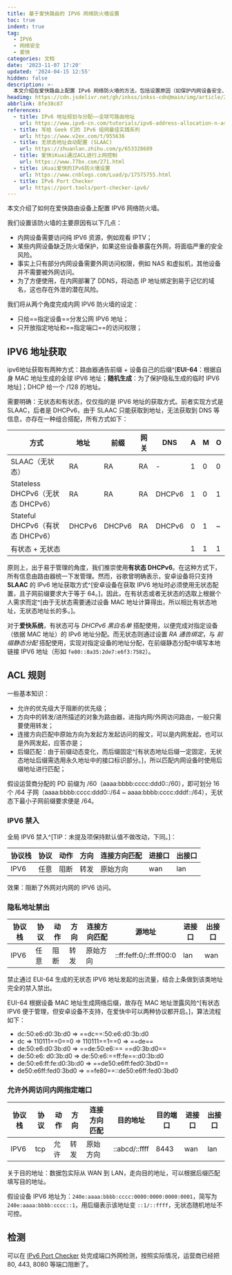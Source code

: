 ```yaml
---
title: 基于爱快路由的 IPV6 网络防火墙设置
toc: true
indent: true
tag:
  - IPV6
  - 网络安全
  - 爱快
categories: 文档
date: '2023-11-07 17:20'
updated: '2024-04-15 12:55'
hidden: false
description: >-
  本文介绍在爱快路由上配置 IPv6 网络防火墙的方法，包括设置原因（如保护内网设备安全、控制外网访问权限等），讲解 IPv6 地址获取方式（SLAAC、有状态 / 无状态 DHCPv6 等），提供全局 IPv6 禁入、隐私地址禁出、允许指定端口访问等 ACL 规则配置，附检测方法及参考资料。
headimg: https://cdn.jsdelivr.net/gh/inkss/inkss-cdn@main/img/article/23-11@极空间防火墙/Hexo博客封面.png
abbrlink: 8fe38c87
references: 
  - title: IPv6 地址规划与分配——全球可路由地址 
    url: https://www.ipv6-cn.com/tutorials/ipv6-address-allocation-n-assignment.html
  - title: 写给 Geek 们的 IPv6 组网最佳实践系列
    url: https://www.v2ex.com/t/955636
  - title: 无状态地址自动配置 (SLAAC)
    url: https://zhuanlan.zhihu.com/p/653328689
  - title: 爱快iKuai通过ACL进行上网控制
    url: https://www.77bx.com/271.html
  - title: iKuai爱快的IPv6防火墙设置
    url: https://www.cnblogs.com/Luad/p/17575755.html
  - title: IPv6 Port Checker
    url: https://port.tools/port-checker-ipv6/
---
```


本文介绍了如何在爱快路由设备上配置 IPV6 网络防火墙。

<!-- more -->

我们设置该防火墙的主要原因有以下几点：

- 内网设备需要访问纯 IPV6 资源，例如观看 IPTV；
- 某些内网设备缺乏防火墙保护，如果这些设备暴露在外网，将面临严重的安全风险。
- 事实上只有部分内网设备需要外网访问权限，例如 NAS 和虚拟机，其他设备并不需要被外网访问。
- 为了方便使用，在内网部署了 DDNS，将动态 IP 地址绑定到易于记忆的域名，这也存在外泄的潜在风险。

我们将从两个角度完成内网 IPV6 防火墙的设定：

- 只给==指定设备==分发公网 IPV6 地址；
- 只开放指定地址和==指定端口==的访问权限；

## IPV6 地址获取

ipv6地址获取有两种方式：路由器通告前缀 + 设备自己的后缀^[**EUI-64**：根据自身 MAC 地址生成的全球 IPV6 地址；**随机生成**：为了保护隐私生成的临时 IPV6 地址]；DHCP 给一个 /128 的地址。

需要明确：无状态和有状态，仅仅指的是 IPV6 地址的获取方式。前者实现方式是 SLAAC，后者是 DHCPv6，由于 SLAAC 只能获取到地址，无法获取到 DNS 等信息，亦存在一种组合搭配，所有方式如下：

| 方式                              | 地址   | 前缀   | 网关 | DNS    | A    | M    | O    |
| --------------------------------- | ------ | ------ | ---- | ------ | ---- | ---- | ---- |
| SLAAC（无状态）                   | RA     | RA     | RA   | -      | 1    | 0    | 0    |
| Stateless DHCPv6（无状态 DHCPv6） | RA     | RA     | RA   | DHCPv6 | 1    | 0    | 1    |
| Stateful DHCPv6（有状态 DHCPv6）  | DHCPv6 | DHCPv6 | RA   | DHCPv6 | 0    | 1    | ~    |
| 有状态 + 无状态                   |        |        |      |        | 1    | 1    | 1    |

原则上，出于易于管理的角度，我们推崇使用**有状态 DHCPv6**。在这种方式下，所有信息由路由器统一下发管理。然而，谷歌曾明确表示，安卓设备将只支持 **SLAAC** 的 IPv6 地址获取方式^[安卓设备在获取 IPV6 地址时必须使用无状态配置，且子网前缀要求大于等于 64。]，因此，在有状态或者无状态的选取上根据个人需求而定^[由于无状态需要通过设备 MAC 地址计算得出，所以相比有状态地址，无状态地址长的多。]。

对于**爱快系统**，有状态可与 *DHCPv6 黑白名单* 搭配使用，以便完成对指定设备（依据 MAC 地址）的 IPv6 地址分配。而无状态则通过设置 *RA 通告绑定*，与 *前缀静态分配* 搭配使用，实现对指定设备的地址分配，在前缀静态分配中填写本地链接 IPV6 地址（形如 `fe80::8a35:2de7:e6f3:7582`）。

## ACL 规则

一些基本知识：

- 允许的优先级大于阻断的优先级；
- 方向中的转发/进所描述的对象为路由器，进指内网/外网访问路由，一般只需要使用转发；
- 连接方向匹配中原始方向为发起方发起访问的报文，可以是内网发起，也可以是外网发起，应答亦是；
- 后缀匹配：由于前缀动态变化，而后缀固定^[有状态地址后缀一定固定，无状态地址后缀需选用永久地址中的接口标识部分。]，所以匹配内网设备时使用后缀地址进行匹配；

假设运营商分配的 PD 前缀为 /60（aaaa:bbbb:cccc:ddd0::/60），即可划分 16 个 /64 子网（aaaa:bbbb:cccc:ddd0::/64 ~ aaaa:bbbb:cccc:dddf::/64），无状态下最小子网前缀要求便是 /64。

### IPV6 禁入

全局 IPV6 禁入^[TIP：未提及项保持默认值不做改动，下同。]：

| 协议栈 | 协议 | 动作 | 方向 | 连接方向匹配 | 进接口 | 出接口 |
| ------ | ---- | ---- | ---- | ------------ | ------ | ------ |
| IPV6   | 任意 | 阻断 | 转发 | 原始方向     | wan    | lan    |

效果：阻断了外网对内网的 IPV6 访问。

### 隐私地址禁出

| 协议栈 | 协议 | 动作 | 方向 | 连接方向匹配 | 源地址                  | 进接口 | 出接口 |
| ------ | ---- | ---- | ---- | ------------ | ----------------------- | ------ | ------ |
| IPV6   | 任意 | 阻断 | 转发 | 原始方向     | ::ff:feff:0/::ff:ff00:0 | lan    | wan    |

禁止通过 EUI-64 生成的无状态 IPV6 地址发起的出流量，结合上条做到该类地址完全的禁入禁出。

EUI-64 根据设备 MAC 地址生成网络后缀，故存在 MAC 地址泄露风险^[有状态 IPV6 便于管理，但安卓设备不支持，在爱快中可以两种协议都开启。]，算法流程如下：

- dc:50:e6:d0:3b:d0  => ==dc==:50:e6:d0:3b:d0
- dc => 110111==0==0 => 110111==1==0 => ==de==
- de:50:e6:d0:3b:d0 => ==de:50:e6:== ==d0:3b:d0==
- de:50:e6: d0:3b:d0 => de:50:e6:==ff:fe==:d0:3b:d0
- de:50:e6:ff:fe:d0:3b:d0 =>  ==de50:e6ff:fed0:3bd0==
- de50:e6ff:fed0:3bd0 => ==fe80==::de50:e6ff:fed0:3bd0

### 允许外网访问内网指定端口

| 协议栈 | 协议 | 动作 | 方向 | 连接方向匹配 | 目的地址      | 目的端口 | 进接口 | 出接口 |
| ------ | ---- | ---- | ---- | ------------ | ------------- | -------- | ------ | ------ |
| IPV6   | tcp  | 允许 | 转发 | 原始方向     | ::abcd/::ffff | 8443     | wan    | lan    |

关于目的地址：数据包实际从 WAN 到 LAN，走向目的地址，可以根据后缀匹配填写目的地址。

假设设备 IPV6 地址为：`240e:aaaa:bbbb:cccc:0000:0000:0000:0001`，简写为 `240e:aaaa:bbbb:cccc::1`，用后缀表示该地址变 `::1/::ffff`，无状态随机地址不可控。

## 检测

可以在 [IPv6 Port Checker](https://port.tools/port-checker-ipv6/) 处完成端口外网检测，按照实际情况，运营商已经把 80, 443, 8080 等端口阻断了。